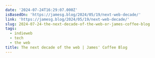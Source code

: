 ```yaml
---
date: '2024-07-24T16:29:07.000Z'
isBasedOn: 'https://jamesg.blog/2024/05/19/next-web-decade/'
link: 'https://jamesg.blog/2024/05/19/next-web-decade/'
slug: 2024-07-24-the-next-decade-of-the-web-or-james-coffee-blog
tags:
  - indieweb
  - tech
  - the web
title: The next decade of the web | James' Coffee Blog
---
```

 
